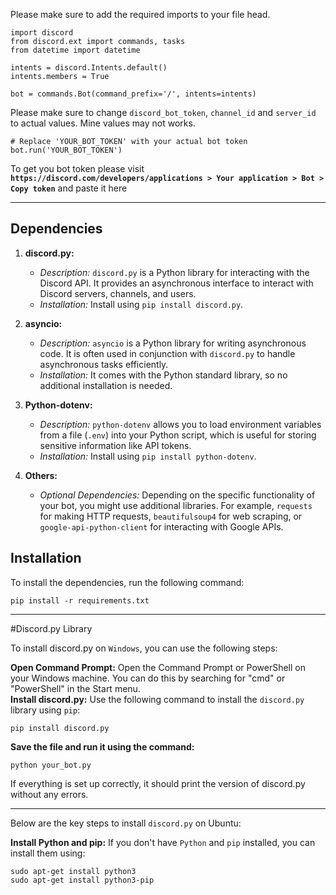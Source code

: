 Please make sure to add the required imports to your file head.

````
import discord
from discord.ext import commands, tasks
from datetime import datetime

intents = discord.Intents.default()
intents.members = True

bot = commands.Bot(command_prefix='/', intents=intents)
````


Please make sure to change ``discord_bot_token``, ``channel_id`` and ``server_id`` to actual values. Mine values may not works.

````
# Replace 'YOUR_BOT_TOKEN' with your actual bot token
bot.run('YOUR_BOT_TOKEN')
````

To get you bot token please visit **```https://discord.com/developers/applications > Your application > Bot > Copy token```** and paste it here
<hr>

## Dependencies

1. **discord.py:**
   - *Description:* `discord.py` is a Python library for interacting with the Discord API. It provides an asynchronous interface to interact with Discord servers, channels, and users.
   - *Installation:* Install using `pip install discord.py`.

2. **asyncio:**
   - *Description:* `asyncio` is a Python library for writing asynchronous code. It is often used in conjunction with `discord.py` to handle asynchronous tasks efficiently.
   - *Installation:* It comes with the Python standard library, so no additional installation is needed.

3. **Python-dotenv:**
   - *Description:* `python-dotenv` allows you to load environment variables from a file (`.env`) into your Python script, which is useful for storing sensitive information like API tokens.
   - *Installation:* Install using `pip install python-dotenv`.

4. **Others:**
   - *Optional Dependencies:* Depending on the specific functionality of your bot, you might use additional libraries. For example, `requests` for making HTTP requests, `beautifulsoup4` for web scraping, or `google-api-python-client` for interacting with Google APIs.

## Installation

To install the dependencies, run the following command:

```
pip install -r requirements.txt
```

<hr>

#Discord.py Library

To install discord.py on ```Windows```, you can use the following steps:

**Open Command Prompt:**
Open the Command Prompt or PowerShell on your Windows machine. You can do this by searching for "cmd" or "PowerShell" in the Start menu.
<br>
**Install discord.py:**
Use the following command to install the `discord.py` library using `pip`:

````
pip install discord.py
````

**Save the file and run it using the command:**

````
python your_bot.py
````
If everything is set up correctly, it should print the version of discord.py without any errors.

<hr>

Below are the key steps to install `discord.py` on Ubuntu:

**Install Python and pip:**
If you don't have `Python` and `pip` installed, you can install them using:
````
sudo apt-get install python3
sudo apt-get install python3-pip
````

